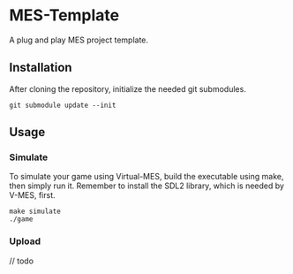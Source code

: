 # MES-Template
A plug and play MES project template.

## Installation

After cloning the repository, initialize the needed git submodules.
```shell
git submodule update --init
```

## Usage

### Simulate
To simulate your game using Virtual-MES, build the executable using make, then simply run it.
Remember to install the SDL2 library, which is needed by V-MES, first.
```shell
make simulate
./game
```

### Upload
// todo
